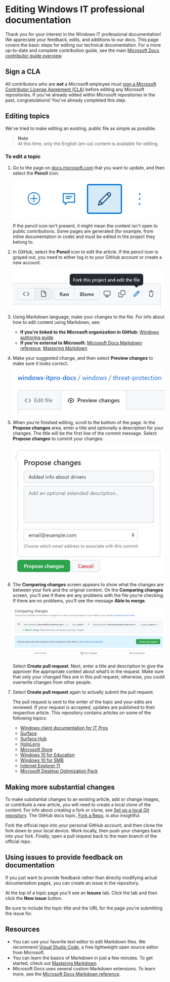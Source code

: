 # Editing Windows IT professional documentation

Thank you for your interest in the Windows IT professional documentation! We appreciate your feedback, edits, and additions to our docs.
This page covers the basic steps for editing our technical documentation.
For a more up-to-date and complete contribution guide, see the main [Microsoft Docs contributor guide overview](https://docs.microsoft.com/contribute/).

## Sign a CLA

All contributors who are ***not*** a Microsoft employee must [sign a Microsoft Contributor License Agreement (CLA)](https://cla.microsoft.com/) before editing any Microsoft repositories.
If you've already edited within Microsoft repositories in the past, congratulations!
You've already completed this step.

## Editing topics

We've tried to make editing an existing, public file as simple as possible.

> **Note**<br>
> At this time, only the English (en-us) content is available for editing.

### To edit a topic

1. Go to the page on [docs.microsoft.com](https://docs.microsoft.com/) that you want to update, and then select the **Pencil** icon.

    ![Microsoft Docs Web, showing the Edit This Document link.](images/contribute-link.png)

    If the pencil icon isn't present, it might mean the content isn't open to public contributions. Some pages are generated (for example, from inline documentation in code) and must be edited in the project they belong to.

2. In GitHub, select the **Pencil** icon to edit the article. If the pencil icon is grayed out, you need to either log in to your GitHub account or create a new account.

    ![GitHub Web, showing the Pencil icon.](images/pencil-icon.png)

3. Using Markdown language, make your changes to the file. For info about how to edit content using Markdown, see:

    - **If you're linked to the Microsoft organization in GitHub:** [Windows authoring guide](https://aka.ms/WindowsAuthoring)
    - **If you're external to Microsoft:** [Microsoft Docs Markdown reference](https://docs.microsoft.com/contribute/markdown-reference), [Mastering Markdown](https://guides.github.com/features/mastering-markdown/)

4. Make your suggested change, and then select **Preview changes** to make sure it looks correct.

    ![GitHub Web, showing the Preview changes tab.](images/preview-changes.png)

5. When you're finished editing, scroll to the bottom of the page. In the **Propose changes** area, enter a title and optionally a description for your changes. The title will be the first line of the commit message. Select **Propose changes** to commit your changes:

    ![GitHub Web, showing the Propose changes button.](images/propose-changes.png)

6. The **Comparing changes** screen appears to show what the changes are between your fork and the original content. On the **Comparing changes** screen, you’ll see if there are any problems with the file you’re checking. If there are no problems, you’ll see the message **Able to merge**.

    ![GitHub Web, showing the Comparing changes screen.](images/compare-changes.png)

     Select **Create pull request**. Next, enter a title and description to give the approver the appropriate context about what’s in the request. Make sure that only your changed files are in this pull request; otherwise, you could overwrite changes from other people.

7. Select **Create pull request** again to actually submit the pull request.

    The pull request is sent to the writer of the topic and your edits are reviewed. If your request is accepted, updates are published to their respective article. This repository contains articles on some of the following topics:

    - [Windows client documentation for IT Pros](https://docs.microsoft.com/windows/)
    - [Surface](https://docs.microsoft.com/surface)
    - [Surface Hub](https://docs.microsoft.com/surface-hub)
    - [HoloLens](https://docs.microsoft.com/hololens)
    - [Microsoft Store](https://docs.microsoft.com/microsoft-store)
    - [Windows 10 for Education](https://docs.microsoft.com/education/windows)
    - [Windows 10 for SMB](https://docs.microsoft.com/windows/smb)
    - [Internet Explorer 11](https://docs.microsoft.com/internet-explorer/)
    - [Microsoft Desktop Optimization Pack](https://docs.microsoft.com/microsoft-desktop-optimization-pack)

## Making more substantial changes

To make substantial changes to an existing article, add or change images, or contribute a new article, you will need to create a local clone of the content.
For info about creating a fork or clone, see [Set up a local Git repository](https://docs.microsoft.com/contribute/get-started-setup-local). The GitHub docs topic, [Fork a Repo](https://docs.github.com/articles/fork-a-repo), is also insightful.

Fork the official repo into your personal GitHub account, and then clone the fork down to your local device.  Work locally, then push your changes back into your fork.  Finally, open a pull request back to the main branch of the official repo.

## Using issues to provide feedback on documentation

If you just want to provide feedback rather than directly modifying actual documentation pages, you can create an issue in the repository.

At the top of a topic page you'll see an **Issues** tab. Click the tab and then click the **New issue** button.

Be sure to include the topic title and the URL for the page you're submitting the issue for.  

## Resources

- You can use your favorite text editor to edit Markdown files.  We recommend [Visual Studio Code](https://code.visualstudio.com/), a free lightweight open source editor from Microsoft.
- You can learn the basics of Markdown in just a few minutes.  To get started, check out [Mastering Markdown](https://guides.github.com/features/mastering-markdown/).
- Microsoft Docs uses several custom Markdown extensions. To learn more, see the [Microsoft Docs Markdown reference](https://docs.microsoft.com/contribute/markdown-reference).
